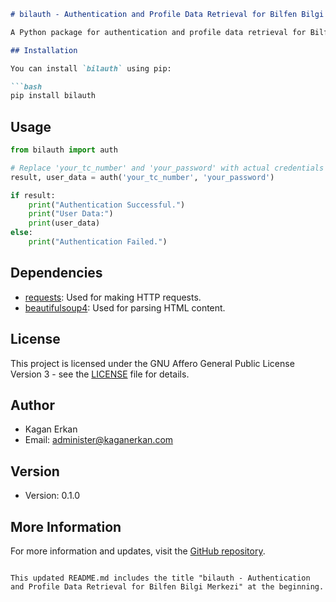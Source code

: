 ```markdown
# bilauth - Authentication and Profile Data Retrieval for Bilfen Bilgi Merkezi

A Python package for authentication and profile data retrieval for Bilfen Bilgi Merkezi.

## Installation

You can install `bilauth` using pip:

```bash
pip install bilauth
```

## Usage

```python
from bilauth import auth

# Replace 'your_tc_number' and 'your_password' with actual credentials
result, user_data = auth('your_tc_number', 'your_password')

if result:
    print("Authentication Successful.")
    print("User Data:")
    print(user_data)
else:
    print("Authentication Failed.")
```

## Dependencies

- [requests](https://pypi.org/project/requests/): Used for making HTTP requests.
- [beautifulsoup4](https://pypi.org/project/beautifulsoup4/): Used for parsing HTML content.

## License

This project is licensed under the GNU Affero General Public License Version 3 - see the [LICENSE](LICENSE) file for details.

## Author

- Kagan Erkan
- Email: [administer@kaganerkan.com](mailto:administer@kaganerkan.com)

## Version

- Version: 0.1.0

## More Information

For more information and updates, visit the [GitHub repository](https://github.com/kaganerkan/bilauth).
```

This updated README.md includes the title "bilauth - Authentication and Profile Data Retrieval for Bilfen Bilgi Merkezi" at the beginning.